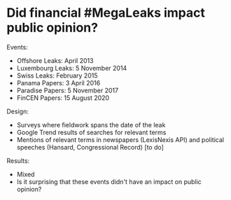 # Did financial #MegaLeaks impact public opinion?

Events:
- Offshore Leaks: April 2013
- Luxembourg Leaks: 5 November 2014
- Swiss Leaks: February 2015
- Panama Papers: 3 April 2016
- Paradise Papers: 5 November 2017
- FinCEN Papers: 15 August 2020 

Design:
- Surveys where fieldwork spans the date of the leak
- Google Trend results of searches for relevant terms
- Mentions of relevant terms in newspapers (LexisNexis API) and political speeches (Hansard, Congressional Record) [to do]

Results:
- Mixed
- Is it surprising that these events didn't have an impact on public opinion?
